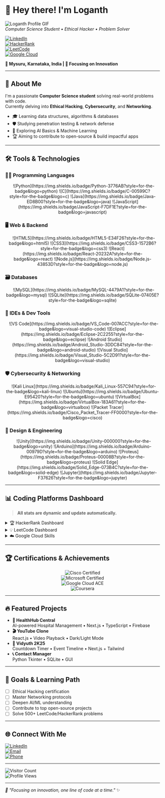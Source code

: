 # 👋 Hey there! I'm Loganth

![Loganth Profile GIF](https://media.giphy.com/media/3og0ILLVvPp8d64Jd6/giphy.gif)  
*Computer Science Student • Ethical Hacker • Problem Solver*

[![LinkedIn](https://img.shields.io/badge/LinkedIn-0077B5?style=for-the-badge&logo=linkedin&logoColor=white)](https://www.linkedin.com/in/loganth-p-158667280)  
[![HackerRank](https://img.shields.io/badge/HackerRank-00EA64?style=for-the-badge&logo=hackerrank&logoColor=white)](https://www.hackerrank.com/profile/loganth_1925)  
[![LeetCode](https://img.shields.io/badge/LeetCode-FFA116?style=for-the-badge&logo=leetcode&logoColor=white)](https://leetcode.com/jY4fqaPVsG/)  
[![Google Cloud](https://img.shields.io/badge/Google_Cloud-4285F4?style=for-the-badge&logo=google-cloud&logoColor=white)](https://www.cloudskillsboost.google/public_profiles/bb8ff956-6b60-4f44-9820-f0b3a0b43c41)  

**📍 Mysuru, Karnataka, India | 🎯 Focusing on Innovation**

---

## 🚀 About Me

I'm a passionate **Computer Science student** solving real-world problems with code.  
Currently delving into **Ethical Hacking**, **Cybersecurity**, and **Networking**.  

- 🎓 Learning data structures, algorithms & databases  
- 🛡️ Studying penetration testing & network defense  
- 🤖 Exploring AI Basics & Machine Learning  
- 🏆 Aiming to contribute to open-source & build impactful apps  

---

## 🛠️ Tools & Technologies

### 👨‍💻 Programming Languages  
<div align="center">  
&nbsp;&nbsp;![Python](https://img.shields.io/badge/Python-3776AB?style=for-the-badge&logo=python)  
![C](https://img.shields.io/badge/C-00599C?style=for-the-badge&logo=c)  
![Java](https://img.shields.io/badge/Java-ED8B00?style=for-the-badge&logo=java)  
![JavaScript](https://img.shields.io/badge/JavaScript-F7DF1E?style=for-the-badge&logo=javascript)  
</div>

### 🖥️ Web & Backend  
<div align="center">  
&nbsp;&nbsp;![HTML5](https://img.shields.io/badge/HTML5-E34F26?style=for-the-badge&logo=html5)  
![CSS3](https://img.shields.io/badge/CSS3-1572B6?style=for-the-badge&logo=css3)  
![React](https://img.shields.io/badge/React-20232A?style=for-the-badge&logo=react)  
![Node.js](https://img.shields.io/badge/Node.js-43853D?style=for-the-badge&logo=node.js)  
</div>

### 🗃️ Databases  
<div align="center">  
&nbsp;&nbsp;![MySQL](https://img.shields.io/badge/MySQL-4479A1?style=for-the-badge&logo=mysql)  
![SQLite](https://img.shields.io/badge/SQLite-07405E?style=for-the-badge&logo=sqlite)  
</div>

### 🔧 IDEs & Dev Tools  
<div align="center">  
&nbsp;&nbsp;![VS Code](https://img.shields.io/badge/VS_Code-007ACC?style=for-the-badge&logo=visual-studio-code)  
![Eclipse](https://img.shields.io/badge/Eclipse-2C2255?style=for-the-badge&logo=eclipse)  
![Android Studio](https://img.shields.io/badge/Android_Studio-3DDC84?style=for-the-badge&logo=android-studio)  
![Visual Studio](https://img.shields.io/badge/Visual_Studio-5C2D91?style=for-the-badge&logo=visual-studio)  
</div>

### 🛡️ Cybersecurity & Networking  
<div align="center">  
&nbsp;&nbsp;![Kali Linux](https://img.shields.io/badge/Kali_Linux-557C94?style=for-the-badge&logo=kali-linux)  
![Ubuntu](https://img.shields.io/badge/Ubuntu-E95420?style=for-the-badge&logo=ubuntu)  
![VirtualBox](https://img.shields.io/badge/VirtualBox-183A61?style=for-the-badge&logo=virtualbox)  
![Packet Tracer](https://img.shields.io/badge/Cisco_Packet_Tracer-FF0000?style=for-the-badge&logo=cisco)  
</div>

### 🎨 Design & Engineering  
<div align="center">  
&nbsp;&nbsp;![Unity](https://img.shields.io/badge/Unity-000000?style=for-the-badge&logo=unity)  
![Arduino](https://img.shields.io/badge/Arduino-00979D?style=for-the-badge&logo=arduino)  
![Proteus](https://img.shields.io/badge/Proteus-00008B?style=for-the-badge&logo=proteus)  
![Solid Edge](https://img.shields.io/badge/Solid_Edge-073B4C?style=for-the-badge&logo=solid-edge)  
![Jupyter](https://img.shields.io/badge/Jupyter-F37626?style=for-the-badge&logo=jupyter)  
</div>

---

## 📊 Coding Platforms Dashboard

> **All stats are dynamic and update automatically.**

<details>
<summary>🏆 HackerRank Dashboard</summary>

[![HackerRank Profile](https://hrank-badge.herokuapp.com/loganth_1925?theme=dark)](https://www.hackerrank.com/profile/loganth_1925)

</details>

<details>
<summary>💡 LeetCode Dashboard</summary>

[![LeetCode Stats](https://leetcard.jacoblin.cool/loganth_?theme=dark)](https://leetcode.com/jY4fqaPVsG/)

</details>

<details>
<summary>☁️ Google Cloud Skills</summary>

[![Google Cloud Badges](https://gcp-badge.herokuapp.com/badges/bb8ff956-6b60-4f44-9820-f0b3a0b43c41)](https://www.cloudskillsboost.google/public_profiles/bb8ff956-6b60-4f44-9820-f0b3a0b43c41)

</details>

---

## 🏆 Certifications & Achievements

<div align="center">
  
![Cisco Certified](https://img.shields.io/badge/Cisco-Certified-1BA0D7?style=for-the-badge&logo=cisco)  
![Microsoft Certified](https://img.shields.io/badge/Microsoft-Verified-0078D4?style=for-the-badge&logo=microsoft)  
![Google Cloud ACE](https://img.shields.io/badge/Google_Cloud-Associate_Engineer-4285F4?style=for-the-badge&logo=google-cloud)  
![Coursera](https://img.shields.io/badge/Coursera-Certified-0056D3?style=for-the-badge&logo=coursera)  

</div>

---

## 🔥 Featured Projects

- **🏥 HealthHub Central**  
  AI-powered Hospital Management • Next.js • TypeScript • Firebase  
- **🎬 YouTube Clone**  
  React.js • Video Playback • Dark/Light Mode  
- **🎉 Vidyuth 2K25**  
  Countdown Timer • Event Timeline • Next.js + Tailwind  
- **📞 Contact Manager**  
  Python Tkinter • SQLite • GUI  

---

## 🎯 Goals & Learning Path

- [ ] Ethical Hacking certification  
- [ ] Master Networking protocols  
- [ ] Deepen AI/ML understanding  
- [ ] Contribute to top open-source projects  
- [ ] Solve 500+ LeetCode/HackerRank problems  

---

## 🌐 Connect With Me

[![LinkedIn](https://img.shields.io/badge/LinkedIn-Connect-0077B5?style=for-the-badge&logo=linkedin)](https://www.linkedin.com/in/loganth-p-158667280)  
[![Email](https://img.shields.io/badge/Email-Contact-D14836?style=for-the-badge&logo=gmail)](mailto:loganthp55@gmail.com)  
[![Phone](https://img.shields.io/badge/Phone-+91_7013660227-25D366?style=for-the-badge&logo=whatsapp)](tel:+917013660227)  

---

![Visitor Count](https://visitor-badge.glitch.me/badge?page_id=LoganthP.LoganthP)  
![Profile Views](https://komarev.com/ghpvc/?username=LoganthP&style=flat-square)

---

*🎯 "Focusing on innovation, one line of code at a time."* ✨
